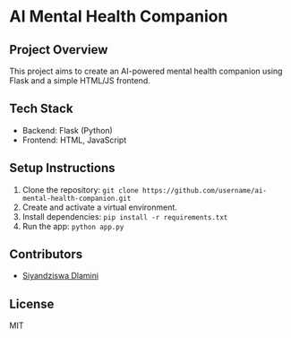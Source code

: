 # AI Mental Health Companion

## Project Overview
This project aims to create an AI-powered mental health companion using Flask and a simple HTML/JS frontend.

## Tech Stack
- Backend: Flask (Python)
- Frontend: HTML, JavaScript

## Setup Instructions
1. Clone the repository: `git clone https://github.com/username/ai-mental-health-companion.git`
2. Create and activate a virtual environment.
3. Install dependencies: `pip install -r requirements.txt`
4. Run the app: `python app.py`

## Contributors
- [Siyandziswa Dlamini](https://github.com/SiyaDlams)

## License
MIT

